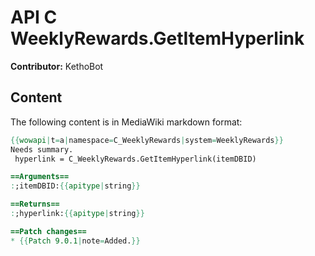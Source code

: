 # API C WeeklyRewards.GetItemHyperlink

**Contributor:** KethoBot

## Content

The following content is in MediaWiki markdown format:

```mediawiki
{{wowapi|t=a|namespace=C_WeeklyRewards|system=WeeklyRewards}}
Needs summary.
 hyperlink = C_WeeklyRewards.GetItemHyperlink(itemDBID)

==Arguments==
:;itemDBID:{{apitype|string}}

==Returns==
:;hyperlink:{{apitype|string}}

==Patch changes==
* {{Patch 9.0.1|note=Added.}}
```